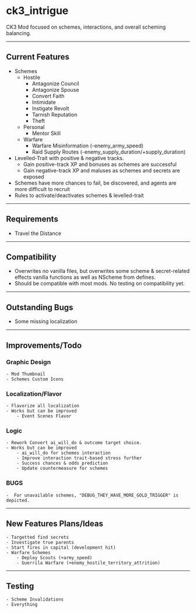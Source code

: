 # ck3_intrigue

CK3 Mod focused on schemes, interactions, and overall scheming balancing.

------
## Current Features
- Schemes
    - Hostile
        - Antagonize Council
        - Antagonize Spouse
        - Convert Faith
        - Intimidate
        - Instigate Revolt
        - Tarnish Reputation
        - Theft
    - Personal
        - Mentor Skill
    - Warfare
        - Warfare Misinformation (-enemy_army_speed)
        - Raid Supply Routes (-enemy_supply_duration/+supply_duration)
- Levelled-Trait with positive & negative tracks.
    - Gain positive-track XP and bonuses as schemes are successful
    - Gain negative-track XP and maluses as schemes and secrets are exposed
- Schemes have more chances to fail, be discovered, and agents are more difficult to recruit
- Rules to activate/deactivates schemes & levelled-trait
------
## Requirements
- Travel the Distance
------
## Compatibility
- Overwrites no vanilla files, but overwrites some scheme & secret-related effects vanilla functions as well as NScheme from defines.
- Should be compatible with most mods. No testing on compatibility yet.
------
## Outstanding Bugs
- Some missing localization
------
## Improvements/Todo
### Graphic Design
    - Mod Thumbnail
    - Schemes Custom Icons
### Localization/Flavor
    - Flavorize all localization
    - Works but can be improved
        - Event Scenes Flavor
### Logic
    - Rework Convert ai_will_do & outcome target choice.
    - Works but can be improved
        - ai_will_do for schemes interaction
        - Improve interaction trait-based stress further
        - Success chances & odds prediction
        - Update countermeasure for schemes
### BUGS
    -  For unavailable schemes, "DEBUG_THEY_HAVE_MORE_GOLD_TRIGGER" is depicted. 
------
## New Features Plans/Ideas 
    - Targetted find secrets
    - Investigate true parents
    - Start fires in capital (development hit)
    - Warfare Schemes
        - Deploy Scouts (+army_speed)
        - Guerrila Warfare (+enemy_hostile_territory_attrition)
------
## Testing
    - Scheme Invalidations
    - Everything
